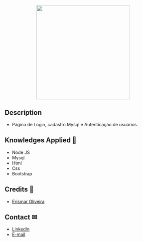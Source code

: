 <h1 align="center">
  <div background-color='#ff90000'>
    <img width="300" src="https://github.com/erismaroliveira/tela-de-login-node-js/blob/main/githuboctacat.png"/>
  </div>
</h1>

## Description
  - Página de Login, cadastro Mysql e Autenticação de usuários.

## Knowledges Applied 🚀
 - Node JS
 - Mysql
 - Html
 - Css
 - Bootstrap

## Credits 👏
  - <a target="_blank" href="https://erismaroliveira.github.io/">Erismar Oliveira</a>

## Contact ✉
  - <a target="_blank" href="https://www.linkedin.com/in/erismar-oliveirapro">LinkedIn</a>
  - <a target="_blank" href="mailto:erismarpro@hotmail.com">E-mail</a>
